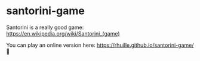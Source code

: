 # santorini-game

Santorini is a really good game: https://en.wikipedia.org/wiki/Santorini_(game)

You can play an online version here: https://rhuille.github.io/santorini-game/ :tada:

